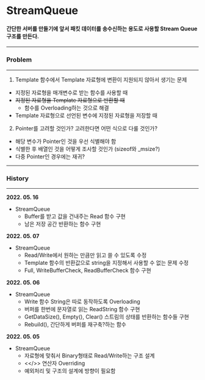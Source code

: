 # __StreamQueue__

#### 간단한 서버를 만들기에 앞서 패킷 데이터를 송수신하는 용도로 사용할 Stream Queue 구조를 만든다.

------------

### __Problem__

-----------

1. Template 함수에서 Template 자료형에 변환이 지원되지 않아서 생기는 문제
  + 지정된 자료형을 매개변수로 받는 함수를 사용할 때
  + ~~지정된 자료형을 Template 자료형으로 반환할 때~~
	- 함수를 Overloading하는 것으로 해결
  + Template 자료형으로 선언된 변수에 지정된 자료형을 저장할 때

2. Pointer를 고려할 것인가? 고려한다면 어떤 식으로 다룰 것인가?
  + 해당 변수가 Pointer인 것을 우선 식별해야 함
  + 식별한 후 배열인 것을 어떻게 조사할 것인가 (sizeof와 _msize?)
  + 다중 Pointer인 경우에는 재귀?

------------

### __History__

-----------

**2022. 05. 16**

- StreamQueue
  + Buffer를 받고 값을 건내주는 Read 함수 구현
  + 남은 저장 공간 반환하는 함수 구현

**2022. 05. 07**

- StreamQueue
  + Read/Write에서 원하는 만큼만 읽고 쓸 수 있도록 수정
  + Template 함수의 반환값으로 string을 지정해서 사용할 수 없는 문제 수정
  + Full, WriteBufferCheck, ReadBufferCheck 함수 구현

**2022. 05. 06**

- StreamQueue
  + Write 함수 String은 따로 동작하도록 Overloading
  + 버퍼를 한번에 문자열로 읽는 ReadString 함수 구현
  + GetDataSize(), Empty(), Clear() 스트림의 상태를 반환하는 함수들 구현
  + Rebuild(), 간단하게 버퍼를 재구축?하는 함수

**2022. 05. 05**

 - StreamQueue
   + 자료형에 맞춰서 Binary형태로 Read/Write하는 구조 설계
   + <</>> 연산자 Overriding
   + 예외처리 및 구조의 설계에 방향이 필요함
